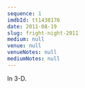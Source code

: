 ```yaml
---
sequence: 1
imdbId: tt1438176
date: 2011-08-19
slug: fright-night-2011
medium: null
venue: null
venueNotes: null
mediumNotes: null
---
```


In 3-D.
